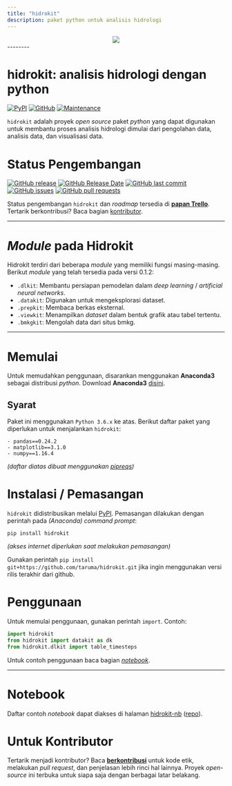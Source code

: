```yaml
---
title: "hidrokit"
description: paket python untuk analisis hidrologi
---
```

<div align="center">
  <img src="https://github.com/taruma/hidrokit/wiki/logo/hidrokit-400x100-trans.png"><br>
</div>
--------

# hidrokit: analisis hidrologi dengan python
[![PyPI](https://img.shields.io/pypi/v/hidrokit.svg)](https://pypi.org/project/hidrokit/)
[![GitHub](https://img.shields.io/github/license/taruma/hidrokit.svg)](/LICENSE)
[![Maintenance](https://img.shields.io/maintenance/yes/2019.svg)](#hidrokit)

`hidrokit` adalah proyek _open source_ paket *python* yang dapat digunakan untuk membantu proses analisis hidrologi dimulai dari pengolahan data, analisis data, dan visualisasi data.

# Status Pengembangan
[![GitHub release](https://img.shields.io/github/release/taruma/hidrokit.svg)](https://github.com/taruma/hidrokit/releases)
[![GitHub Release Date](https://img.shields.io/github/release-date/taruma/hidrokit.svg)](#status-pengembangan)
[![GitHub last commit](https://img.shields.io/github/last-commit/taruma/hidrokit.svg)](#status-pengembangan)
[![GitHub issues](https://img.shields.io/github/issues/taruma/hidrokit.svg)](https://github.com/taruma/hidrokit/issues)
[![GitHub pull requests](https://img.shields.io/github/issues-pr/taruma/hidrokit.svg)](https://github.com/taruma/hidrokit/pulls)

Status pengembangan `hidrokit` dan _roadmap_ tersedia di [**papan Trello**](https://trello.com/b/Ii8Z5BRm/hidrokit-project). Tertarik berkontribusi? Baca bagian [kontributor](#untuk-kontributor).

--------
# *Module* pada Hidrokit

Hidrokit terdiri dari beberapa *module* yang memiliki fungsi masing-masing. Berikut *module* yang telah tersedia pada versi 0.1.2:
- `.dlkit`: Membantu persiapan pemodelan dalam _deep learning_ / _artificial neural networks_. 
- `.datakit`: Digunakan untuk mengeksplorasi dataset. 
- `.prepkit`: Membaca berkas eksternal. 
- `.viewkit`: Menampilkan *dataset* dalam bentuk grafik atau tabel tertentu.
- `.bmkgkit`: Mengolah data dari situs bmkg. 

--------
# Memulai

Untuk memudahkan penggunaan, disarankan menggunakan **Anaconda3** sebagai distribusi *python*. Download **Anaconda3** [disini](https://www.anaconda.com/download/).

## Syarat
Paket ini menggunakan `Python 3.6.x` ke atas. Berikut daftar paket yang diperlukan untuk menjalankan `hidrokit`:
```
- pandas==0.24.2
- matplotlib==3.1.0
- numpy==1.16.4
```
*(daftar diatas dibuat menggunakan [pipreqs](https://github.com/bndr/pipreqs))*

# Instalasi / Pemasangan

`hidrokit` didistribusikan melalui [PyPI](https://pypi.org/). Pemasangan dilakukan dengan perintah pada _(Anaconda) command prompt_:

```
pip install hidrokit
```
*(akses internet diperlukan saat melakukan pemasangan)*

Gunakan perintah ```pip install git+https://github.com/taruma/hidrokit.git``` jika ingin menggunakan versi rilis terakhir dari github. 

# Penggunaan

Untuk memulai penggunaan, gunakan perintah `import`. Contoh:

```python
import hidrokit
from hidrokit import datakit as dk
from hidrokit.dlkit import table_timesteps
```

Untuk contoh penggunaan baca bagian [_notebook_](#notebook).

--------
# Notebook

Daftar contoh _notebook_ dapat diakses di halaman [hidrokit-nb](https://taruma.github.io/hidrokit-nb/) ([repo](https://github.com/taruma/hidrokit-nb)).

# Untuk Kontributor

Tertarik menjadi kontributor? Baca [**berkontribusi**](https://github.com/taruma/hidrokit/wiki/Berkontribusi) untuk kode etik, melakukan _pull request_, dan penjelasan lebih rinci hal lainnya. Proyek _open-source_ ini terbuka untuk siapa saja dengan berbagai latar belakang.